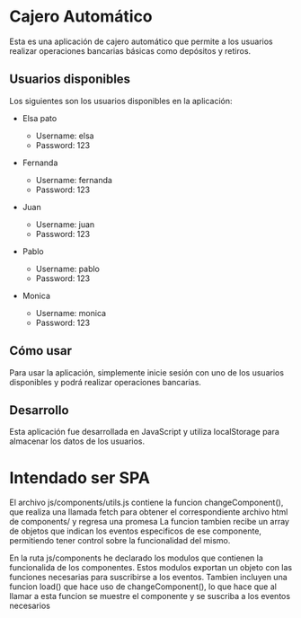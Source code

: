 # Cajero Automático

Esta es una aplicación de cajero automático que permite a los usuarios realizar operaciones bancarias básicas como depósitos y retiros.

## Usuarios disponibles

Los siguientes son los usuarios disponibles en la aplicación:

- Elsa pato
  - Username: elsa
  - Password: 123

- Fernanda
  - Username: fernanda
  - Password: 123

- Juan
  - Username: juan
  - Password: 123

- Pablo
  - Username: pablo
  - Password: 123

- Monica
  - Username: monica
  - Password: 123

## Cómo usar

Para usar la aplicación, simplemente inicie sesión con uno de los usuarios disponibles y podrá realizar operaciones bancarias.

## Desarrollo

Esta aplicación fue desarrollada en JavaScript y utiliza localStorage para almacenar los datos de los usuarios.


# Intendado ser SPA
El archivo js/components/utils.js contiene la funcion changeComponent(), que realiza una llamada fetch para obtener el correspondiente archivo html de components/ y regresa una promesa
La funcion tambien recibe un array de objetos que indican los eventos especificos de ese componente, permitiendo tener control sobre la funcionalidad del mismo.

En la ruta js/components he declarado los modulos que contienen la funcionalida de los componentes.
Estos modulos exportan un objeto con las funciones necesarias para suscribirse a los eventos.
Tambien incluyen una funcion load() que hace uso de changeComponent(), lo que hace que al llamar a esta funcion se muestre el componente y se suscriba a los eventos necesarios